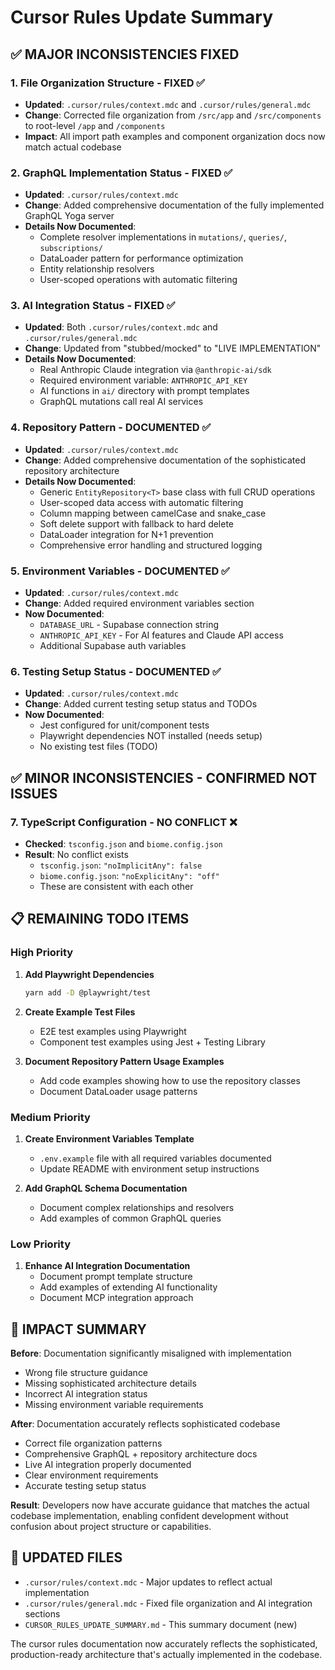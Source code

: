 # Cursor Rules Update Summary

## ✅ MAJOR INCONSISTENCIES FIXED

### 1. **File Organization Structure** - FIXED ✅
- **Updated**: `.cursor/rules/context.mdc` and `.cursor/rules/general.mdc`
- **Change**: Corrected file organization from `/src/app` and `/src/components` to root-level `/app` and `/components`
- **Impact**: All import path examples and component organization docs now match actual codebase

### 2. **GraphQL Implementation Status** - FIXED ✅
- **Updated**: `.cursor/rules/context.mdc`
- **Change**: Added comprehensive documentation of the fully implemented GraphQL Yoga server
- **Details Now Documented**:
  - Complete resolver implementations in `mutations/`, `queries/`, `subscriptions/`
  - DataLoader pattern for performance optimization
  - Entity relationship resolvers
  - User-scoped operations with automatic filtering

### 3. **AI Integration Status** - FIXED ✅
- **Updated**: Both `.cursor/rules/context.mdc` and `.cursor/rules/general.mdc`
- **Change**: Updated from "stubbed/mocked" to "LIVE IMPLEMENTATION"
- **Details Now Documented**:
  - Real Anthropic Claude integration via `@anthropic-ai/sdk`
  - Required environment variable: `ANTHROPIC_API_KEY`
  - AI functions in `ai/` directory with prompt templates
  - GraphQL mutations call real AI services

### 4. **Repository Pattern** - DOCUMENTED ✅
- **Updated**: `.cursor/rules/context.mdc`
- **Change**: Added comprehensive documentation of the sophisticated repository architecture
- **Details Now Documented**:
  - Generic `EntityRepository<T>` base class with full CRUD operations
  - User-scoped data access with automatic filtering
  - Column mapping between camelCase and snake_case
  - Soft delete support with fallback to hard delete
  - DataLoader integration for N+1 prevention
  - Comprehensive error handling and structured logging

### 5. **Environment Variables** - DOCUMENTED ✅
- **Updated**: `.cursor/rules/context.mdc`
- **Change**: Added required environment variables section
- **Now Documented**:
  - `DATABASE_URL` - Supabase connection string
  - `ANTHROPIC_API_KEY` - For AI features and Claude API access
  - Additional Supabase auth variables

### 6. **Testing Setup Status** - DOCUMENTED ✅
- **Updated**: `.cursor/rules/context.mdc`
- **Change**: Added current testing setup status and TODOs
- **Now Documented**:
  - Jest configured for unit/component tests
  - Playwright dependencies NOT installed (needs setup)
  - No existing test files (TODO)

## ✅ MINOR INCONSISTENCIES - CONFIRMED NOT ISSUES

### 7. **TypeScript Configuration** - NO CONFLICT ❌
- **Checked**: `tsconfig.json` and `biome.config.json`
- **Result**: No conflict exists
  - `tsconfig.json`: `"noImplicitAny": false`
  - `biome.config.json`: `"noExplicitAny": "off"`
  - These are consistent with each other

## 📋 REMAINING TODO ITEMS

### High Priority
1. **Add Playwright Dependencies**
   ```bash
   yarn add -D @playwright/test
   ```

2. **Create Example Test Files**
   - E2E test examples using Playwright
   - Component test examples using Jest + Testing Library

3. **Document Repository Pattern Usage Examples**
   - Add code examples showing how to use the repository classes
   - Document DataLoader usage patterns

### Medium Priority
1. **Create Environment Variables Template**
   - `.env.example` file with all required variables documented
   - Update README with environment setup instructions

2. **Add GraphQL Schema Documentation**
   - Document complex relationships and resolvers
   - Add examples of common GraphQL queries

### Low Priority
1. **Enhance AI Integration Documentation**
   - Document prompt template structure
   - Add examples of extending AI functionality
   - Document MCP integration approach

## 🎯 IMPACT SUMMARY

**Before**: Documentation significantly misaligned with implementation
- Wrong file structure guidance
- Missing sophisticated architecture details
- Incorrect AI integration status
- Missing environment variable requirements

**After**: Documentation accurately reflects sophisticated codebase
- Correct file organization patterns
- Comprehensive GraphQL + repository architecture docs
- Live AI integration properly documented
- Clear environment requirements
- Accurate testing setup status

**Result**: Developers now have accurate guidance that matches the actual codebase implementation, enabling confident development without confusion about project structure or capabilities.

## 📖 UPDATED FILES
- `.cursor/rules/context.mdc` - Major updates to reflect actual implementation
- `.cursor/rules/general.mdc` - Fixed file organization and AI integration sections
- `CURSOR_RULES_UPDATE_SUMMARY.md` - This summary document (new)

The cursor rules documentation now accurately reflects the sophisticated, production-ready architecture that's actually implemented in the codebase.